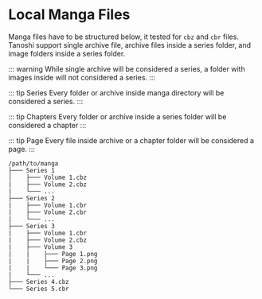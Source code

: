 # Local Manga Files

Manga files have to be structured below, it tested for `cbz` and `cbr` files. Tanoshi support single archive file, archive files inside a series folder, and image folders inside a series folder.

::: warning
While single archive will be considered a series, a folder with images inside will not considered a series.
:::

::: tip Series
Every folder or archive inside manga directory will be considered a series.
:::

::: tip Chapters
Every folder or archive inside a series folder will be considered a chapter
:::

::: tip Page
Every file inside archive or a chapter folder will be considered a page.
:::

```
/path/to/manga
├─── Series 1
│    ├─── Volume 1.cbz
|    ├─── Volume 2.cbz
|    └─── ...
├─── Series 2
|    ├─── Volume 1.cbr
|    ├─── Volume 2.cbr
|    └─── ...
├─── Series 3
|    ├─── Volume 1.cbr
|    ├─── Volume 2.cbz
|    ├─── Volume 3
|    |    ├─── Page 1.png
|    |    ├─── Page 2.png
|    |    └─── Page 3.png
|    └─── ...
├─── Series 4.cbz
└─── Series 5.cbr
```
